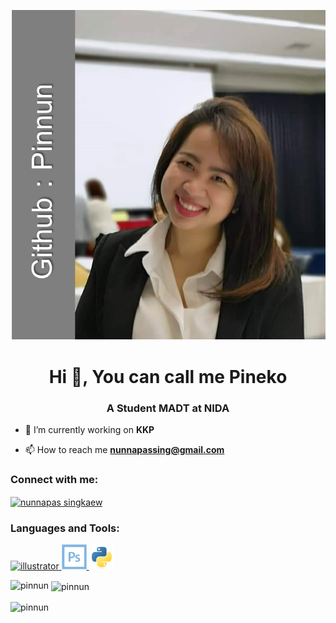 ![Pict](https://github.com/Pinnun/Pinnun/blob/af7fb77c93172286fc941f0ce6f67e925b633f33/Github%20dec.png)
<h1 align="center">Hi 👋, You can call me Pineko</h1>
<h3 align="center">A Student MADT at NIDA</h3>

- 🔭 I’m currently working on **KKP**

- 📫 How to reach me **nunnapassing@gmail.com**

<h3 align="left">Connect with me:</h3>
<p align="left">
<a href="https://linkedin.com/in/nunnapas singkaew" target="blank"><img align="center" src="https://raw.githubusercontent.com/rahuldkjain/github-profile-readme-generator/master/src/images/icons/Social/linked-in-alt.svg" alt="nunnapas singkaew" height="30" width="40" /></a>
</p>

<h3 align="left">Languages and Tools:</h3>
<p align="left"> <a href="https://www.adobe.com/in/products/illustrator.html" target="_blank" rel="noreferrer"> <img src="https://www.vectorlogo.zone/logos/adobe_illustrator/adobe_illustrator-icon.svg" alt="illustrator" width="40" height="40"/> </a> <a href="https://www.photoshop.com/en" target="_blank" rel="noreferrer"> <img src="https://raw.githubusercontent.com/devicons/devicon/master/icons/photoshop/photoshop-line.svg" alt="photoshop" width="40" height="40"/> </a> <a href="https://www.python.org" target="_blank" rel="noreferrer"> <img src="https://raw.githubusercontent.com/devicons/devicon/master/icons/python/python-original.svg" alt="python" width="40" height="40"/> </a> </p>

<p><img align="left" src="https://github-readme-stats.vercel.app/api/top-langs?username=pinnun&show_icons=true&locale=en&layout=compact" alt="pinnun" /></p>

<p>&nbsp;<img align="center" src="https://github-readme-stats.vercel.app/api?username=pinnun&show_icons=true&locale=en" alt="pinnun" /></p>

<p><img align="center" src="https://github-readme-streak-stats.herokuapp.com/?user=pinnun&" alt="pinnun" /></p>
